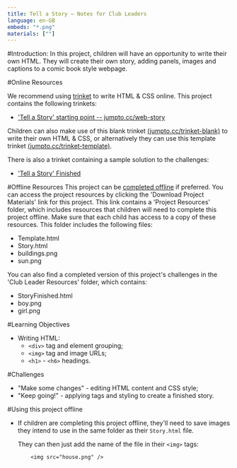 ```yaml
---
title: Tell a Story — Notes for Club Leaders
language: en-GB
embeds: "*.png"
materials: [""]
---
```


#Introduction:
In this project, children will have an opportunity to write their own HTML. They will create their own story, adding panels, images and captions to a comic book style webpage.

#Online Resources

We recommend using [trinket](https://trinket.io/) to write HTML & CSS online. This project contains the following trinkets:

+ ['Tell a Story' starting point -- jumpto.cc/web-story](http://jumpto.cc/web-story)

Children can also make use of this blank trinket [(jumpto.cc/trinket-blank)](http://jumpto.cc/trinket-blank) to write their own HTML & CSS, or alternatively they can use this template trinket [(jumpto.cc/trinket-template)](http://jumpto.cc/trinket-template).

There is also a trinket containing a sample solution to the challenges:

+ ['Tell a Story' Finished](https://trinket.io/html/c8afdef912)

#Offline Resources
This project can be [completed offline](../offline.html) if preferred. You can access the project resources by clicking the 'Download Project Materials' link for this project. This link contains a 'Project Resources' folder, which includes resources that children will need to complete this project offline. Make sure that each child has access to a copy of these resources. This folder includes the following files:

+ Template.html
+ Story.html
+ buildings.png
+ sun.png

You can also find a completed version of this project's challenges in the 'Club Leader Resources' folder, which contains:

+ StoryFinished.html
+ boy.png
+ girl.png

#Learning Objectives
+ Writing HTML:
	+ `<div>` tag and element grouping;
	+ `<img>` tag and image URLs;
	+ `<h1>` - `<h6>` headings.

#Challenges
+ "Make some changes" - editing HTML content and CSS style;
+ "Keep going!" - applying tags and styling to create a finished story.

#Using this project offline
+ If children are completing this project offline, they'll need to save images they intend to use in the same folder as their `Story.html` file.

	They can then just add the name of the file in their `<img>` tags:

	```
		<img src="house.png" />
	``` 